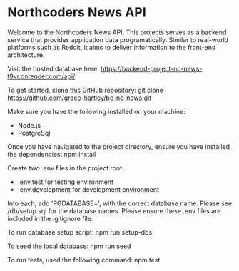 # Northcoders News API

Welcome to the Northcoders News API. This projects serves as a backend service that provides application data programatically. Similar to real-world platforms such as Reddit, it aims to deliver information to the front-end architecture.

Visit the hosted database here: https://backend-project-nc-news-t9vr.onrender.com/api/

To get started, clone this GitHub repository: git clone https://github.com/grace-hartley/be-nc-news.git

Make sure you have the following installed on your machine:

- Node.js
- PostgreSql

Once you have navigated to the project directory, ensure you have installed the dependencies:
npm install

Create two .env files in the project root:

- .env.test for testing environment
- .env.development for development environment

Into each, add 'PGDATABASE=', with the correct database name. Please see /db/setup.sql for the database names. Please ensure these .env files are included in the .gitignore file.

To run database setup script: npm run setup-dbs

To seed the local database: npm run seed

To run tests, used the following command: npm test
